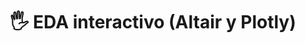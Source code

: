 ---
layout: page

parent_id: 1.2-eda
id: 6-interactive
title: 🖐️ EDA interactivo (Altair y Plotly)

notebook: Plotly_videogame_dataset.ipynb
---